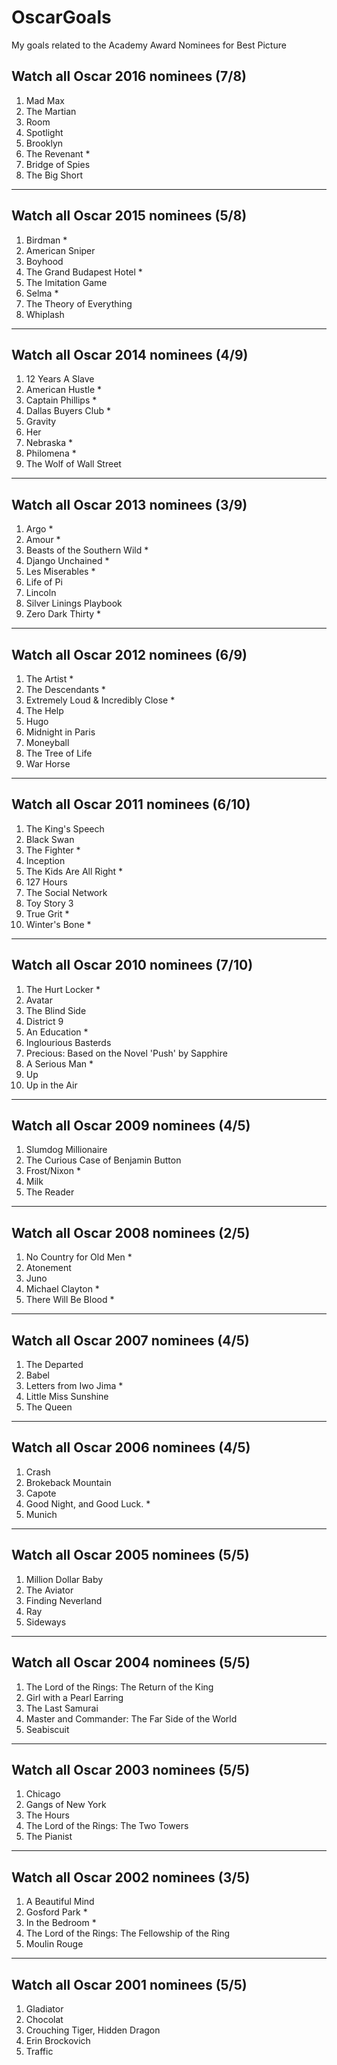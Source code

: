 # OscarGoals
My goals related to the Academy Award Nominees for Best Picture

## Watch all Oscar 2016 nominees (7/8)
1. Mad Max
2. The Martian
3. Room 
4. Spotlight
5. Brooklyn
6. The Revenant *
7. Bridge of Spies
8. The Big Short

-------------------

## Watch all Oscar 2015 nominees (5/8)
1. Birdman *
2. American Sniper
3. Boyhood 
4. The Grand Budapest Hotel *
5. The Imitation Game
6. Selma *
7. The Theory of Everything
8. Whiplash

-------------------

## Watch all Oscar 2014 nominees (4/9)
1. 12 Years A Slave
2. American Hustle *
3. Captain Phillips *
4. Dallas Buyers Club *
5. Gravity
6. Her
7. Nebraska *
8. Philomena *
9. The Wolf of Wall Street

-------------------

## Watch all Oscar 2013 nominees (3/9)
1. Argo *
2. Amour *
3. Beasts of the Southern Wild *
4. Django Unchained *
5. Les Miserables *
6. Life of Pi
7. Lincoln
8. Silver Linings Playbook
9. Zero Dark Thirty *

-------------------

## Watch all Oscar 2012 nominees (6/9)
1. The Artist *
2. The Descendants *
3. Extremely Loud & Incredibly Close *
4. The Help
5. Hugo
6. Midnight in Paris
7. Moneyball
8. The Tree of Life
9. War Horse

-------------------

## Watch all Oscar 2011 nominees (6/10)
1. The King's Speech
2. Black Swan
3. The Fighter *
4. Inception
5. The Kids Are All Right *
6. 127 Hours
7. The Social Network
8. Toy Story 3
9. True Grit *
10. Winter's Bone *

-------------------

## Watch all Oscar 2010 nominees (7/10)
1. The Hurt Locker *
2. Avatar
3. The Blind Side
4. District 9
5. An Education *
6. Inglourious Basterds
7. Precious: Based on the Novel 'Push' by Sapphire
8. A Serious Man *
9. Up
10. Up in the Air

-------------------

## Watch all Oscar 2009 nominees (4/5)
1. Slumdog Millionaire
2. The Curious Case of Benjamin Button
3. Frost/Nixon *
4. Milk
5. The Reader

-------------------

## Watch all Oscar 2008 nominees (2/5)
1. No Country for Old Men *
2. Atonement
3. Juno
4. Michael Clayton *
5. There Will Be Blood *

-------------------

## Watch all Oscar 2007 nominees (4/5)
1. The Departed
2. Babel
3. Letters from Iwo Jima *
4. Little Miss Sunshine
5. The Queen

-------------------

## Watch all Oscar 2006 nominees (4/5)
1. Crash
2. Brokeback Mountain
3. Capote
4. Good Night, and Good Luck. *
5. Munich

-------------------

## Watch all Oscar 2005 nominees (5/5)
1. Million Dollar Baby
2. The Aviator
3. Finding Neverland
4. Ray
5. Sideways

-------------------

## Watch all Oscar 2004 nominees (5/5)
1. The Lord of the Rings: The Return of the King
2. Girl with a Pearl Earring
3. The Last Samurai
4. Master and Commander: The Far Side of the World
5. Seabiscuit

-------------------

## Watch all Oscar 2003 nominees (5/5)
1. Chicago
2. Gangs of New York
3. The Hours
4. The Lord of the Rings: The Two Towers
5. The Pianist

-------------------

## Watch all Oscar 2002 nominees (3/5)
1. A Beautiful Mind
2. Gosford Park *
3. In the Bedroom *
4. The Lord of the Rings: The Fellowship of the Ring
5. Moulin Rouge

-------------------

## Watch all Oscar 2001 nominees (5/5)
1. Gladiator
2. Chocolat
3. Crouching Tiger, Hidden Dragon
4. Erin Brockovich
5. Traffic
